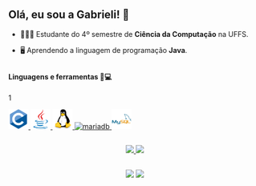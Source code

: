 <h2 align="left">Olá, eu sou a Gabrieli! 👋 </h2>

- 👩🏻‍🎓 Estudante do 4º semestre de **Ciência da Computação** na UFFS.

- 🖥️ Aprendendo a linguagem de programação **Java**.
##

<h4 align="left">Linguagens e ferramentas 🚀💻</h4>
1<p align="left"> 
  <a href="https://www.cprogramming.com/" target="_blank" rel="noreferrer"> <img src="https://raw.githubusercontent.com/devicons/devicon/master/icons/c/c-original.svg" alt="c" width="40" height="40"/> </a> 
  <a href="https://www.java.com" target="_blank" rel="noreferrer"> <img src="https://raw.githubusercontent.com/devicons/devicon/master/icons/java/java-original.svg" alt="java" width="40" height="40"/> </a> <a href="https://www.linux.org/" target="_blank" rel="noreferrer"> <img src="https://raw.githubusercontent.com/devicons/devicon/master/icons/linux/linux-original.svg" alt="linux" width="40" height="40"/> </a> 
  <a href="https://mariadb.org/" target="_blank" rel="noreferrer"> <img src="https://www.vectorlogo.zone/logos/mariadb/mariadb-icon.svg" alt="mariadb" width="40" height="40"/> </a> 
  <a href="https://www.mysql.com/" target="_blank" rel="noreferrer"> <img src="https://raw.githubusercontent.com/devicons/devicon/master/icons/mysql/mysql-original-wordmark.svg" alt="mysql" width="40" height="40"/> </a> 

##

<div align="center">
  <a href="https://github.com/gabrielilb">
  <img height="150em" src="https://github-readme-stats.vercel.app/api?username=gabrielilb&show_icons=true&include_all_commits=true&theme=dark&count_private=true"/>
  <img height="150em" src="https://github-readme-stats.vercel.app/api/top-langs/?username=gabrielilb&langs_count=7&theme=dark"/>
</div>

##
  
<div align="center">
  <a href="https://instagram.com/gabibrutscher" target="_blank"><img src="https://img.shields.io/badge/-Instagram-%23E4405F?style=for-the-badge&logo=instagram&logoColor=white" target="_blank"></a>
  <a href="https://www.linkedin.com/in/gabrieli-brutscher/" target="_blank"><img src="https://img.shields.io/badge/-LinkedIn-%230077B5?style=for-the-badge&logo=linkedin&logoColor=white" target="_blank"></a> 
 </div>
